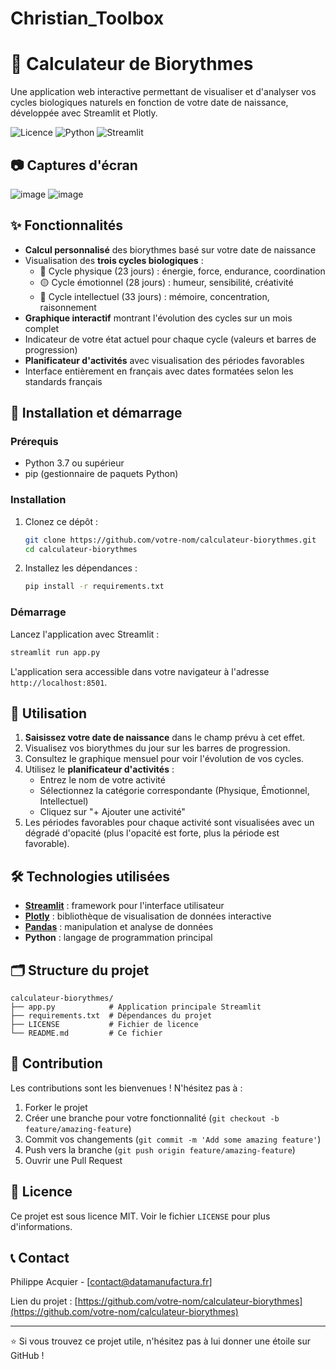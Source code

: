 # Christian_Toolbox

# 🔄 Calculateur de Biorythmes

Une application web interactive permettant de visualiser et d'analyser vos cycles biologiques naturels en fonction de votre date de naissance, développée avec Streamlit et Plotly.

![Licence](https://img.shields.io/badge/licence-MIT-blue)
![Python](https://img.shields.io/badge/Python-3.7+-blue)
![Streamlit](https://img.shields.io/badge/Streamlit-1.15+-red)

## 📷 Captures d'écran

![image](https://github.com/user-attachments/assets/a7ffe535-a549-445b-a9d0-0b86dcd2a21b)
![image](https://github.com/user-attachments/assets/7ec661a6-d4b9-494d-bf16-6c258088d221)



## ✨ Fonctionnalités

- **Calcul personnalisé** des biorythmes basé sur votre date de naissance
- Visualisation des **trois cycles biologiques** :
  - 🔴 Cycle physique (23 jours) : énergie, force, endurance, coordination
  - 🟡 Cycle émotionnel (28 jours) : humeur, sensibilité, créativité
  - 🔵 Cycle intellectuel (33 jours) : mémoire, concentration, raisonnement
- **Graphique interactif** montrant l'évolution des cycles sur un mois complet
- Indicateur de votre état actuel pour chaque cycle (valeurs et barres de progression)
- **Planificateur d'activités** avec visualisation des périodes favorables
- Interface entièrement en français avec dates formatées selon les standards français

## 🚀 Installation et démarrage

### Prérequis

- Python 3.7 ou supérieur
- pip (gestionnaire de paquets Python)

### Installation

1. Clonez ce dépôt :
   ```bash
   git clone https://github.com/votre-nom/calculateur-biorythmes.git
   cd calculateur-biorythmes
   ```

2. Installez les dépendances :
   ```bash
   pip install -r requirements.txt
   ```

### Démarrage

Lancez l'application avec Streamlit :
```bash
streamlit run app.py
```

L'application sera accessible dans votre navigateur à l'adresse `http://localhost:8501`.

## 📖 Utilisation

1. **Saisissez votre date de naissance** dans le champ prévu à cet effet.
2. Visualisez vos biorythmes du jour sur les barres de progression.
3. Consultez le graphique mensuel pour voir l'évolution de vos cycles.
4. Utilisez le **planificateur d'activités** :
   - Entrez le nom de votre activité
   - Sélectionnez la catégorie correspondante (Physique, Émotionnel, Intellectuel)
   - Cliquez sur "+ Ajouter une activité"
5. Les périodes favorables pour chaque activité sont visualisées avec un dégradé d'opacité (plus l'opacité est forte, plus la période est favorable).

## 🛠️ Technologies utilisées

- **[Streamlit](https://streamlit.io/)** : framework pour l'interface utilisateur
- **[Plotly](https://plotly.com/)** : bibliothèque de visualisation de données interactive
- **[Pandas](https://pandas.pydata.org/)** : manipulation et analyse de données
- **Python** : langage de programmation principal

## 🗂️ Structure du projet

```
calculateur-biorythmes/
├── app.py            # Application principale Streamlit
├── requirements.txt  # Dépendances du projet
├── LICENSE           # Fichier de licence
└── README.md         # Ce fichier
```

## 👥 Contribution

Les contributions sont les bienvenues ! N'hésitez pas à :

1. Forker le projet
2. Créer une branche pour votre fonctionnalité (`git checkout -b feature/amazing-feature`)
3. Commit vos changements (`git commit -m 'Add some amazing feature'`)
4. Push vers la branche (`git push origin feature/amazing-feature`)
5. Ouvrir une Pull Request

## 📄 Licence

Ce projet est sous licence MIT. Voir le fichier `LICENSE` pour plus d'informations.

## 📞 Contact

Philippe Acquier - [contact@datamanufactura.fr]

Lien du projet : [https://github.com/votre-nom/calculateur-biorythmes](https://github.com/votre-nom/calculateur-biorythmes)

---

⭐️ Si vous trouvez ce projet utile, n'hésitez pas à lui donner une étoile sur GitHub !
